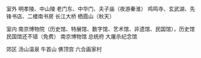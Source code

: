室外
	明孝陵、中山陵
	老门东、中华门、夫子庙（夜游秦淮）
	鸡鸣寺、玄武湖、先锋书店、二楼南书房
	长江大桥
	栖霞山（秋天）
	
室内
	南京博物院（历史馆、特展馆、数字馆、艺术馆、非遗馆、民国馆），历史馆民国馆还不错（免费）
	南京博物馆
	总统府
	大屠杀纪念馆
	
郊区
	汤山温泉
	牛首山
	佛顶宫
	六合画家村